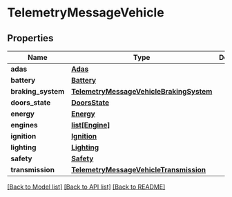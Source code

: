 # TelemetryMessageVehicle

## Properties
Name | Type | Description | Notes
------------ | ------------- | ------------- | -------------
**adas** | [**Adas**](Adas.md) |  | [optional] 
**battery** | [**Battery**](Battery.md) |  | [optional] 
**braking_system** | [**TelemetryMessageVehicleBrakingSystem**](TelemetryMessageVehicleBrakingSystem.md) |  | [optional] 
**doors_state** | [**DoorsState**](DoorsState.md) |  | [optional] 
**energy** | [**Energy**](Energy.md) |  | [optional] 
**engines** | [**list[Engine]**](Engine.md) |  | [optional] 
**ignition** | [**Ignition**](Ignition.md) |  | [optional] 
**lighting** | [**Lighting**](Lighting.md) |  | [optional] 
**safety** | [**Safety**](Safety.md) |  | [optional] 
**transmission** | [**TelemetryMessageVehicleTransmission**](TelemetryMessageVehicleTransmission.md) |  | [optional] 

[[Back to Model list]](../../README.md#documentation-for-models) [[Back to API list]](../../README.md#documentation-for-api-endpoints) [[Back to README]](../../README.md)


